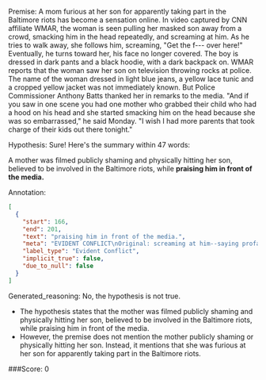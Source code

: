 
Premise:
A mom furious at her son for apparently taking part in the Baltimore riots has become a sensation online. In video captured by CNN affiliate WMAR, the woman is seen pulling her masked son away from a crowd, smacking him in the head repeatedly, and screaming at him. As he tries to walk away, she follows him, screaming, "Get the f--- over here!" Eventually, he turns toward her, his face no longer covered.  The boy is dressed in dark pants and a black hoodie, with a dark backpack on. WMAR reports that the woman saw her son on television throwing rocks at police. The name of the woman dressed in light blue jeans, a yellow lace tunic and a cropped yellow jacket was not immediately known. But Police Commissioner Anthony Batts thanked her in remarks to the media. "And if you saw in one scene you had one mother who grabbed their child who had a hood on his head and she started smacking him on the head because she was so embarrassed," he said Monday.  "I wish I had more parents that took charge of their kids out there tonight."


Hypothesis:
Sure! Here's the summary within 47 words:

A mother was filmed publicly shaming and physically hitting her son, believed to be involved in the Baltimore riots, while **praising him in front of the media.**

Annotation:
```json
[
  {
    "start": 166,
    "end": 201,
    "text": "praising him in front of the media.",
    "meta": "EVIDENT CONFLICT\nOriginal: screaming at him--saying profanities\nGenerated: praising him in front of the media",
    "label_type": "Evident Conflict",
    "implicit_true": false,
    "due_to_null": false
  }
]
```

Generated_reasoning:
No, the hypothesis is not true. 
- The hypothesis states that the mother was filmed publicly shaming and physically hitting her son, believed to be involved in the Baltimore riots, while praising him in front of the media. 
- However, the premise does not mention the mother publicly shaming or physically hitting her son. Instead, it mentions that she was furious at her son for apparently taking part in the Baltimore riots.

###Score:
0
